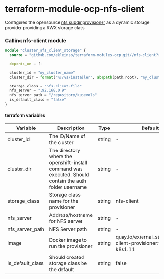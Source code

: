 # terraform-module-ocp-nfs-client
Configures the opensource [nfs subdir provisioner](https://github.com/kubernetes-sigs/nfs-subdir-external-provisioner) as a dynamic storage provider providing a RWX storage class

### Calling nfs-client module
```terraform
module "cluster_nfs_client_storage" {
  source = "github.com/ekleinso/terraform-modules-ocp.git//nfs-client?ref=1.1"

  depends_on = []

  cluster_id = "my_cluster_name"
  cluster_dir = format("%s/%s/installer", abspath(path.root), "my_cluster_name")

  storage_class = "nfs-client-file"
  nfs_server = "192.168.0.9"
  nfs_server_path = "/repository/kubevols"
  is_default_class = "false"
}
```

#### terraform variables

| Variable                         | Description                                                  | Type   | Default |
| -------------------------------- | ------------------------------------------------------------ | ------ | ------- |
| cluster_id      | The ID/Name of the cluster                                       | string | - |
| cluster_dir     | The directory where the openshift-install command was executed. Should contain the auth folder username        | string | - |
| storage_class   | Storage class name for the provisioner | string | nfs-client |
| nfs_server    | Address/hostname for NFS server | string | - |
| nfs_server_path   | NFS Server path | string | - |
| image       | Docker image to run the provisioner   | string | quay.io/external_storage/nfs-client-provisioner:v3.1.0-k8s1.11 |
| is_default_class    | Should created storage class be the default | string | false |

